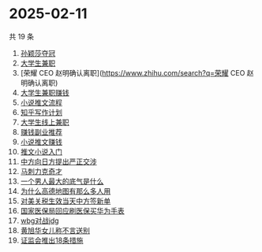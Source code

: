 # 2025-02-11

共 19 条

<!-- BEGIN ZHIHUSEARCH -->
<!-- 最后更新时间 Tue Feb 11 2025 22:09:25 GMT+0800 (China Standard Time) -->
1. [孙颖莎夺冠](https://www.zhihu.com/search?q=孙颖莎夺冠)
1. [大学生兼职](https://www.zhihu.com/search?q=大学生兼职)
1. [荣耀 CEO 赵明确认离职](https://www.zhihu.com/search?q=荣耀 CEO 赵明确认离职)
1. [大学生兼职赚钱](https://www.zhihu.com/search?q=大学生兼职赚钱)
1. [小说推文流程](https://www.zhihu.com/search?q=小说推文流程)
1. [知乎写作计划](https://www.zhihu.com/search?q=知乎写作计划)
1. [大学生线上兼职](https://www.zhihu.com/search?q=大学生线上兼职)
1. [赚钱副业推荐](https://www.zhihu.com/search?q=赚钱副业推荐)
1. [小说推文赚钱](https://www.zhihu.com/search?q=小说推文赚钱)
1. [推文小说入门](https://www.zhihu.com/search?q=推文小说入门)
1. [中方向日方提出严正交涉](https://www.zhihu.com/search?q=中方向日方提出严正交涉)
1. [马刺力克奇才](https://www.zhihu.com/search?q=马刺力克奇才)
1. [一个男人最大的底气是什么](https://www.zhihu.com/search?q=一个男人最大的底气是什么)
1. [为什么高德地图有那么多人用](https://www.zhihu.com/search?q=为什么高德地图有那么多人用)
1. [对美关税生效当天中方签新单](https://www.zhihu.com/search?q=对美关税生效当天中方签新单)
1. [国家医保局回应刷医保买华为手表](https://www.zhihu.com/search?q=国家医保局回应刷医保买华为手表)
1. [wbg对战jdg](https://www.zhihu.com/search?q=wbg对战jdg)
1. [黄旭华女儿称不言送别](https://www.zhihu.com/search?q=黄旭华女儿称不言送别)
1. [证监会推出18条措施](https://www.zhihu.com/search?q=证监会推出18条措施)
<!-- END ZHIHUSEARCH -->
